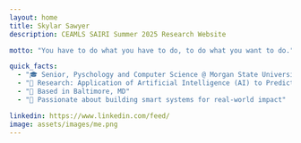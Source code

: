 ```yaml
---
layout: home
title: Skylar Sawyer
description: CEAMLS SAIRI Summer 2025 Research Website

motto: "You have to do what you have to do, to do what you want to do."

quick_facts:
  - "🎓 Senior, Pyschology and Computer Science @ Morgan State University"
  - "🔬 Research: Application of Artificial Intelligence (AI) to Predict Genetic Biomarkers of Brain Tumor from Transcriptomic Data Set"
  - "📍 Based in Baltimore, MD"
  - "🚀 Passionate about building smart systems for real-world impact"

linkedin: https://www.linkedin.com/feed/
image: assets/images/me.png
---
```

